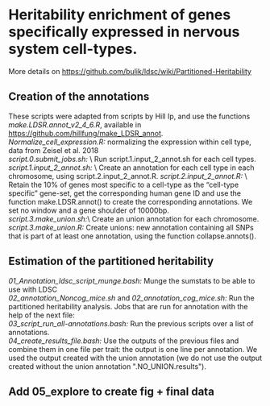 # Heritability enrichment of genes specifically expressed in nervous system cell-types. 
More details on https://github.com/bulik/ldsc/wiki/Partitioned-Heritability

## Creation of the annotations 
These scripts were adapted from scripts by Hill Ip, and use the functions *make.LDSR.annot_v2_4_6.R*, available in https://github.com/hillfung/make_LDSR_annot. \
*Normalize_cell_expression.R:* normalizing the expression within cell type, data from Zeisel et al. 2018 \
*script.0.submit_jobs.sh:*  \ Run script.1.input_2_annot.sh for each cell types. 
*script.1.input_2_annot.sh:* \ Create an annotation for each cell type in each chromosome, using script.2.input_2_annot.R.
*script.2.input_2_annot.R:* \ Retain the 10% of genes most specific to a cell-type as the “cell-type specific” gene-set, get the corresponding human gene ID and use the function make.LDSR.annot() to create the corresponding annotations. We set no window and a gene shoulder of 10000bp.  
*script.3.make_union.sh:*\ Create an union annotation for each chromosome. 
*script.3.make_union.R:* Create unions: new annotation containing all SNPs that is part of at least one annotation, using the function collapse.annots().


## Estimation of the partitioned heritability

*01_Annotation_ldsc_script_munge.bash:* Munge the sumstats to be able to use with LDSC \
*02_annotation_Noncog_mice.sh* and *02_annotation_cog_mice.sh:* Run the partitioned heritability analysis. Jobs that are run for annotation with the help of the next file:\
*03_script_run_all-annotations.bash:* Run the previous scripts over a list of annotations. \
*04_create_results_file.bash:* Use the outputs of the previous files and combine them in one file per trait: the output is one line per annotation. We used the output created with the union annotation (we do not use the output created without the union annotation ".NO_UNION.results"). 



## Add 05_explore to create fig + final data
